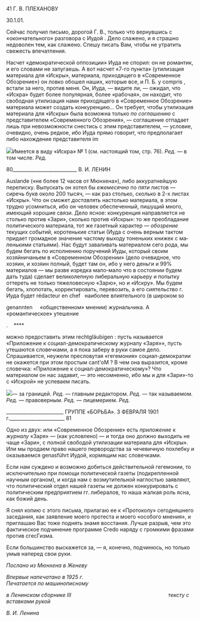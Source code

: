 41 Г. В. ПЛЕХАНОВУ

30.1.01.

Сейчас получил письмо, дорогой Г. В., только что вернувшись с «окончательного» разговора с Иудой . Дело слажено, и я страшно недоволен тем, как слажено. Спешу писать Вам, чтобы не утратить свежесть впечатления.

Насчет «демократической оппозиции» Иуда не спорил: он не романтик, и его слова­ми не запугаешь. А вот насчет «7-го пункта» (утилизация материала для «Искры», ма­териала, приходящего в «Современное Обозрение») он ловко обошел наших, которые все, и П. Б. у compris , встали за него, против меня. Он, Иуда, — видите ли, — ожидал, что «Искра» будет более популярная, более «рабочая», он находит, что свободная ути­лизация нами приходящего в «Современное Обозрение» материала может создать кон­куренцию... Он требует, чтобы утилизация материала для «Искры» была возможна только _по соглашению_ с представителем «Современного Обозрения», — соглашение отпадает лишь при невозможности снестись с этим представителем, — условие, оче­видно, очень редкое, ибо Иуда прямо говорит, что предполагает либо нахождение представителя im

![](file:///C:/Users/bot32/AppData/Local/Temp/msohtmlclip1/01/clip_image001.png)Имеется в виду «Искра» № 1 (см. настоящий том, стр. 76). _Ред._ — в том числе. _Ред._

  

80___________________________ В. И. ЛЕНИН

Auslande («не более 12 часов от Мюнхена»), либо аккуратнейшую переписку. Выпус­кать он хотел бы _ежемесячно_ по _пяти_ листов — сиречь букв около 200 тысяч, — как раз столько, сколько в 2-х листах «Искры». Что он сможет _доставлять_ настолько мате­риала, в этом трудно усомниться, ибо он человек обеспеченный, пишущий много, имеющий хорошие связи. Дело ясное: конкуренция направляется не столько против «Зари», сколько против «Искры»: то же преобладание политического материала, тот же газетный характер — _обозрение_ текущих событий, коротенькие статьи (Иуда с очень верным тактом придает громадное значение частому выходу тоненьких книжек с ма­ленькими статьями). Нас будут заваливать материалом сего рода, мы будем бегать по исполнению поручений Иуды, который своим хозяйничаньем в «Современном Обозре­нии» (дело очевидное, что хозяин, и хозяин полный, будет там он, ибо у него деньги и 99% материалов — мы разве изредка мало-мало что в состоянии будем дать туда) сде­лает великолепную либеральную карьеру и попытку оттереть не только тяжеловесную «Зарю», но и «Искру». Мы будем бегать, хлопотать, корректировать, перевозить, а его сиятельство г. Иуда будет rédacteur en chef   наиболее влиятельного (в широком so

genannten     «общественном» мнении) журнальчика. А «романтическое» утешение

.    ****

можно предоставить этим rechtgläubigen : пусть называется «Приложение к социал-демократическому журналу «Заря»», пусть утешаются словечками, а я пока заберу в руки самое дело. Спрашивается, неужели пресловутая «гегемония» социал-демократии не окажется при этом простым cant'oM ? В чем она выразится, кроме словечка: «Приложение к социал-демократическому»? Что материалом он нас задавит, — это не­сомненно, ибо мы и для «Зари»-то с «Искрой» не успеваем писать.

![](file:///C:/Users/bot32/AppData/Local/Temp/msohtmlclip1/01/clip_image001.png)— за границей. _Ред._ — главным редактором. _Ред._ — так называемом. _Ред._ — правоверным. _Ред._ — лицемерием. _Ред._

  

________________________ ГРУППЕ «БОРЬБА». 3 ФЕВРАЛЯ 1901 г._______________________ 81

Одно из двух: или «Современное Обозрение» есть _приложение_ к _журналу_ «Заря» — (как условлено) — и тогда оно должно выходить не чаще «Зари», с _полной_ свободой утилизации материала для «Искры». Или мы продаем право нашего первородства за чечевичную похлебку и оказываемся genasführt Иудой, кормящим нас словечками.

Если нам суждено и возможно добиться действительной гегемонии, то исключи­тельно при помощи политической газеты (подкрепленной научным органом), и когда нам с возмутительной наглостью заявляют, что политический отдел нашей газеты не должен конкурировать с политическим предприятием гг. либералов, то наша жалкая роль ясна, как божий день.

Я снял копию с этого письма, прилагаю ее к «Протоколу» сегодняшнего заседания, как заявление моего протеста и моего «особого мнения», и приглашаю Вас тоже под­нять знамя восстания. Лучше разрыв, чем это фактическое подчинение программе Credo наряду с громкими фразами против сгесГизма.

Если большинство выскажется за, — я, конечно, подчинюсь, но только умыв напе­ред свои руки.

_Послано из Мюнхена в Женеву_

_Впервые напечатано в 1925 г.                                                         Печатается по машинописному_

_в Ленинском сборнике_ _III_                                                                  _тексту с вставками рукой_

_В. И. Ленина_